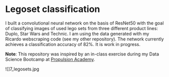 # Legoset classification

I built a convolutional neural network on the basis of ResNet50 with the goal of classifying images of used lego sets from three different product lines: Duplo, Star Wars and Technic. I am using the data generated with my Ricardo webscraping code (see my other repository). The network currently achieves a classification accuracy of 82%. It is work in progress.

**Note**: This repository was inspired by an in-class exercise during my Data Science Bootcamp at [Propulsion Academy](https://propulsion.academy/).

![]7_legosets.jpg
